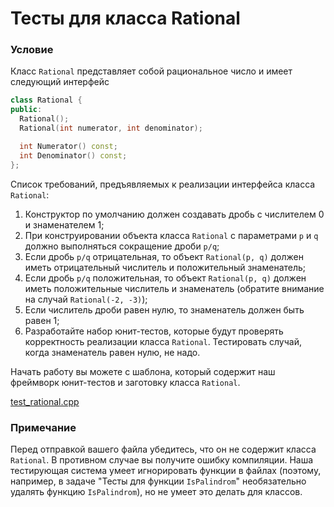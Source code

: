 # Тесты для класса Rational

### Условие

Класс `Rational` представляет собой рациональное число и имеет следующий интерфейс

```c++
class Rational {
public:
  Rational();
  Rational(int numerator, int denominator);

  int Numerator() const;
  int Denominator() const;
};
```
Список требований, предъявляемых к реализации интерфейса класса `Rational`:

1. Конструктор по умолчанию должен создавать дробь с числителем 0 и знаменателем 1;
2. При конструировании объекта класса `Rational` с параметрами `p` и `q` должно выполняться сокращение дроби `p/q`;
3. Если дробь `p/q` отрицательная, то объект `Rational(p, q)` должен иметь отрицательный числитель и положительный знаменатель;
4. Если дробь `p/q` положительная, то объект `Rational(p, q)` должен иметь положительные числитель и знаменатель (обратите внимание на случай `Rational(-2, -3)`);
5. Если числитель дроби равен нулю, то знаменатель должен быть равен 1;
6. Разработайте набор юнит-тестов, которые будут проверять корректность реализации класса `Rational`. Тестировать случай, когда знаменатель равен нулю, не надо.

Начать работу вы можете с шаблона, который содержит наш фреймворк юнит-тестов и заготовку класса `Rational`.

[test_rational.cpp](source/test_rational.cpp)

### Примечание

Перед отправкой вашего файла убедитесь, что он не содержит класса `Rational`. В противном случае вы получите ошибку компиляции. Наша тестирующая система умеет игнорировать функции в файлах (поэтому, например, в задаче "Тесты для функции `IsPalindrom`" необязательно удалять функцию `IsPalindrom`), но не умеет это делать для классов.